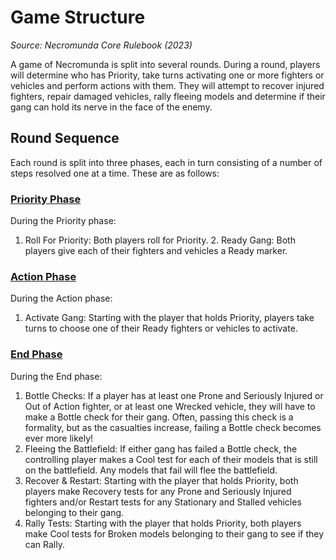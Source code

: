 # Game Structure

_Source: Necromunda Core Rulebook (2023)_

A game of Necromunda is split into several rounds. During a round, players will
determine who has Priority, take turns activating one or more fighters or vehicles
and perform actions with them. They will attempt to recover injured fighters, repair
damaged vehicles, rally fleeing models and determine if their gang can hold its
nerve in the face of the enemy.

## Round Sequence

Each round is split into three phases, each in turn consisting of a number of steps
resolved one at a time. These are as follows:

### [Priority Phase](/docs/the-rules/the-priority-phase)

During the Priority phase:

1. Roll For Priority: Both players roll for Priority. 2. Ready Gang: Both players give each of their fighters and vehicles a
   Ready marker.

### [Action Phase](/docs/the-rules/the-action-phase)

During the Action phase:

1. Activate Gang: Starting with the player that holds Priority, players take turns to
   choose one of their Ready fighters or vehicles to activate.

### [End Phase](/docs/the-rules/the-end-phase)

During the End phase:

1. Bottle Checks: If a player has at least one Prone and Seriously Injured or
   Out of Action fighter, or at least one Wrecked vehicle, they will have to make a
   Bottle check for their gang. Often, passing this check is a formality, but as the
   casualties increase, failing a Bottle check becomes ever more likely!
2. Fleeing the Battlefield: If either gang has failed a Bottle check, the controlling
   player makes a Cool test for each of their models that is still on the battlefield. Any models that fail will flee the battlefield.
3. Recover & Restart: Starting with the player that holds Priority, both players
   make Recovery tests for any Prone and Seriously Injured fighters and/or
   Restart tests for any Stationary and Stalled vehicles belonging to their gang.
4. Rally Tests: Starting with the player that holds Priority, both players make Cool
   tests for Broken models belonging to their gang to see if they can Rally.
